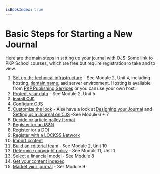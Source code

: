 ```yaml
---
isBookIndex: true
---
```

# Basic Steps for Starting a New Journal

Here are the main steps in setting up your journal with OJS.  Some link to PKP School courses, which are free but require registration to take and to view.

1. [Set up the technical infrastructure](https://pkpschool.sfu.ca/courses/becoming-an-editor) - See Module 2, Unit 4, including hosting, [domain name](https://www.wikihow.com/Pick-a-Good-Domain-Name-for-Your-Website), and server environment. Hosting is available from [PKP Publishing Services](https://pkpservices.sfu.ca/content/journal-hosting) or you can use your own host.
2. [Protect your data](https://pkpschool.sfu.ca/courses/becoming-an-editor) - See Module 2, Unit 5
3. [Install OJS](http://docs.pkp.sfu.ca/learning-ojs/en/installing-upgrading#installation)
4. [Configure OJS](http://docs.pkp.sfu.ca/learning-ojs/en/journal-setup)
5. [Customize the look](http://docs.pkp.sfu.ca/learning-ojs/en/journal-setup#website-settings) - Also have a look at [Designing your Journal](https://docs.pkp.sfu.ca/designing-your-journal/en/) and [Setting up a Journal on OJS](https://pkpschool.sfu.ca/courses/setting-up-a-journal-in-ojs-3/) -See Module 6 + 7
6. [Decide on article galley format](https://docs.pkp.sfu.ca/learning-ojs/en/production-publication#galley-file-formats) <!-- needs further clarification -->
7. [Register for an ISSN](http://www.issn.org/understanding-the-issn/what-is-an-issn/)
8. [Register for a DOI](../doi-plugin/en/doi-registration)
9. [Register with a LOCKSS Network](https://pkp.sfu.ca/pkp-pn/) <!-- Refer to PKP PN? -->
10. [Import content](http://docs.pkp.sfu.ca/admin-guide/en/data-import-and-export)
11. [Build an editorial team](http://pkpschool.sfu.ca/courses/becoming-an-editor/) - See Module 2, Unit 10
12. [Determine copyright policy](http://pkpschool.sfu.ca/courses/becoming-an-editor/) - See Module 11, Unit 1
13. [Select a financial model](http://pkpschool.sfu.ca/courses/becoming-an-editor/) - See Module 8
14. [Get your content indexed](https://docs.pkp.sfu.ca/getting-found-staying-found/en/) 
15. [Market your journal](http://pkpschool.sfu.ca/courses/becoming-an-editor/) - See Module 9  
